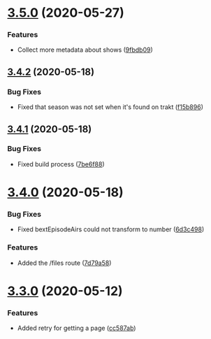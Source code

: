 # [3.5.0](https://github.com/pct-org/scraper/compare/v3.4.2...v3.5.0) (2020-05-27)


### Features

* Collect more metadata about shows ([9fbdb09](https://github.com/pct-org/scraper/commit/9fbdb098b17e5de8d3a0f7a630bce41569984bff))



## [3.4.2](https://github.com/pct-org/scraper/compare/v3.4.1...v3.4.2) (2020-05-18)


### Bug Fixes

* Fixed that season was not set when it's found on trakt ([f15b896](https://github.com/pct-org/scraper/commit/f15b896f9003bfa30f83cc32c0099125917688be))



## [3.4.1](https://github.com/pct-org/scraper/compare/v3.4.0...v3.4.1) (2020-05-18)


### Bug Fixes

* Fixed build process ([7be6f88](https://github.com/pct-org/scraper/commit/7be6f880f78c15cc01da6360c60477eccf4de8bf))



# [3.4.0](https://github.com/pct-org/scraper/compare/v3.3.0...v3.4.0) (2020-05-18)


### Bug Fixes

* Fixed bextEpisodeAirs could not transform to number ([6d3c498](https://github.com/pct-org/scraper/commit/6d3c4981f5dd4f3f3be1c242c566e27f4735a88d))


### Features

* Added the /files route ([7d79a58](https://github.com/pct-org/scraper/commit/7d79a58ad36eb3ef7ea702cfcd5122a16fc4b794))



# [3.3.0](https://github.com/pct-org/scraper/compare/v3.2.1...v3.3.0) (2020-05-12)


### Features

* Added retry for getting a page ([cc587ab](https://github.com/pct-org/scraper/commit/cc587ab7d5bb091ce6c0ae3223082c20077da7b0))




